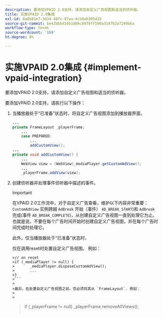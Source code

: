 ```yaml
---
description: 要添加VPAID 2.0支持，请添加自定义广告视图和适当的侦听器。
title: 实施VPAID 2.0集成
exl-id: 8a6b81e7-1034-48fc-87aa-4cb8ab305d15
source-git-commit: be43bbbd1051886c8979ff590a3197b2a7249b6a
workflow-type: tm+mt
source-wordcount: '169'
ht-degree: 0%

---
```


# 实施VPAID 2.0集成 {#implement-vpaid-integration}

要添加VPAID 2.0支持，请添加自定义广告视图和适当的侦听器。

要添加VPAID 2.0支持，请执行以下操作：

1. 当播放器处于“已准备”状态时，将自定义广告视图添加到播放器界面。

   ```java
   ... 
   private FrameLayout _playerFrame; 
       ... 
       case PREPARED: 
           ... 
           addCustomView(); 
   ... 
   private void addCustomView() { 
       ... 
       WebView view = (WebView)_mediaPlayer.getCustomAdView(); 
       ... 
       _playerFrame.addView(view);
   ```

1. 创建侦听器并处理事件侦听器中描述的事件。

   >[!IMPORTANT]
   >
   >在VPAID 2.0工作流中，对于自定义广告查看，维护以下内容非常重要： `CustomAdView` 实例跨越 `AdBreak` 开始（事件） `AD_BREAK_START`)和 `AdBreak` 完成(事件 `AD_BREAK_COMPLETE`)，从创建自定义广告视图一直到处理它为止。 也就是说，不要在每个广告时间开始时创建自定义广告视图，并在每个广告时间完成时处理它。
   >
   >
   >此外，仅当播放器处于“已准备”状态时，
   >
   >
   >仅在调用reset时处置自定义广告视图。 例如：
   >
   >
   ```
   >// on reset 
   >if (_mediaPlayer != null) { 
   >       _mediaPlayer.disposeCustomAdView(); 
   >       ... 
   >} 
   >```
   >
   >最后，在处置自定义广告视图之前，您必须将其从 `FrameLayout`. 例如：
   >
   >
   ```
   >if (_playerFrame != null) 
   >       _playerFrame.removeAllViews(); 
   >```
